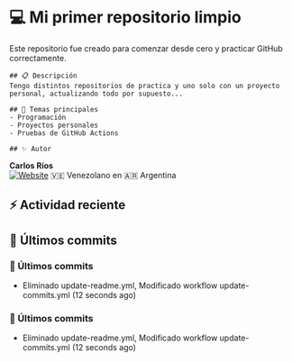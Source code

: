 # 💻 Mi primer repositorio limpio

Este repositorio fue creado para comenzar desde cero y practicar GitHub correctamente.

    ## 📋 Descripción
    Tengo distintos repositorios de practica y uno solo con un proyecto personal, actualizando todo por supuesto...
    
    ## 🧠 Temas principales
    - Programación
    - Proyectos personales
    - Pruebas de GitHub Actions

    ## ✨ Autor
**Carlos Ríos**  
[![Website](https://img.shields.io/badge/Website-Visitar-blue)](https://github.com/carlosrios23)
🇻🇪 Venezolano en 🇦🇷 Argentina

## ⚡ Actividad reciente
<!--START_SECTION:activity-->
<!--END_SECTION:activity-->

## 📝 Últimos commits
<!--COMMITS_SECTION_START-->
<!--COMMITS_SECTION_START-->
### 📝 Últimos commits

- Eliminado update-readme.yml, Modificado workflow update-commits.yml (12 seconds ago)
<!--COMMITS_SECTION_END-->
<!--COMMITS_SECTION_START-->
<!--COMMITS_SECTION_START-->
### 📝 Últimos commits

- Eliminado update-readme.yml, Modificado workflow update-commits.yml (12 seconds ago)
<!--COMMITS_SECTION_END-->
<!--COMMITS_SECTION_END-->

<!--COMMITS_SECTION_END-->

